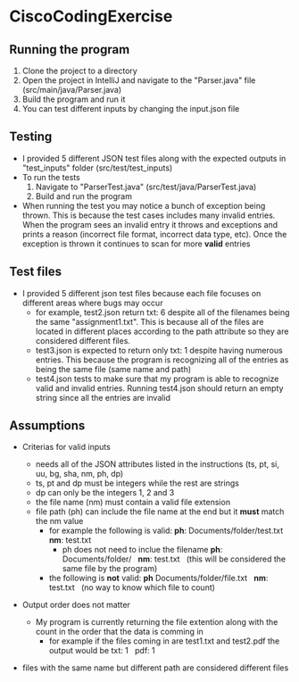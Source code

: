 # CiscoCodingExercise

## Running the program
1. Clone the project to a directory
2. Open the project in IntelliJ and navigate to the "Parser.java" file (src/main/java/Parser.java)
3. Build the program and run it
4. You can test different inputs by changing the input.json file

## Testing
- I provided 5 different JSON test files along with the expected outputs in "test_inputs" folder (src/test/test_inputs) 
- To run the tests
    1. Navigate to "ParserTest.java" (src/test/java/ParserTest.java)
    2. Build and run the program
- When running the test you may notice a bunch of exception being thrown. This is because the test cases includes many invalid entries. When the program sees an invalid entry it throws and exceptions and prints a reason (incorrect file format, incorrect data type, etc). Once the exception is thrown it continues to scan for more **valid** entries

## Test files
- I provided 5 different json test files because each file focuses on different areas where bugs may occur
    - for example, test2.json return txt: 6 despite all of the filenames being the same "assignment1.txt". This is because all of the files are located in different places according to the path attribute so they are considered different files. 
    - test3.json is expected to return only txt: 1 despite having numerous entries. This because the program is recognizing all of the entries as being the same file (same name and path)
    - test4.json tests to make sure that my program is able to recognize valid and invalid entries. Running test4.json should return an empty string since all the entries are invalid


## Assumptions
- Criterias for valid inputs  
    - needs all of the JSON attributes listed in the instructions (ts, pt, si, uu, bg, sha, nm, ph, dp)
    - ts, pt and dp must be integers while the rest are strings
    - dp can only be the integers 1, 2 and 3
    - the file name (nm) must contain a valid file extension
    - file path (ph) can include the file name at the end but it **must** match the nm value
        - for example the following is valid: **ph**: Documents/folder/test.txt &nbsp; **nm**: test.txt
            - ph does not need to inclue the filename **ph**: Documents/folder/ &nbsp; **nm**: test.txt &nbsp; (this will be considered the same file by the program)
        - the following is **not** valid: **ph** Documents/folder/file.txt &nbsp; **nm**: test.txt &nbsp; (no way to know which file to count)

- Output order does not matter
    - My program is currently returning the file extention along with the count in the order that the data is comming in
        - for example if the files coming in are test1.txt and test2.pdf the output would be txt: 1 &nbsp; pdf: 1

- files with the same name but different path are considered different files

